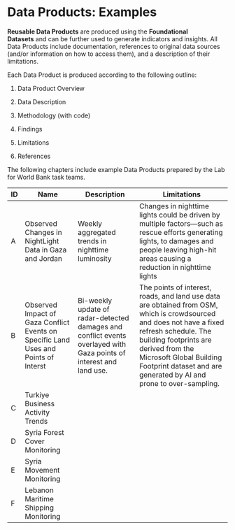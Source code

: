 # Data Products: Examples

**Reusable Data Products** are produced using the **Foundational Datasets** and can be further used to generate indicators and insights. All Data Products include documentation, references to original data sources (and/or information on how to access them), and a description of their limitations.

Each Data Product is produced according to the following outline:

1. Data Product Overview

2. Data Description

3. Methodology (with code)

4. Findings

5. Limitations

6. References

The following chapters include example Data Products prepared by the Lab for World Bank task teams.

| ID   | Name                                                         | Description                                                  | Limitations                                                  |
| ---- | ------------------------------------------------------------ | ------------------------------------------------------------ | ------------------------------------------------------------ |
| A    | Observed Changes in NightLight Data in Gaza and Jordan       | Weekly aggregated trends in nighttime luminosity             | Changes in nighttime lights could be driven by multiple factors—such as rescue efforts generating lights, to damages and people leaving high-hit areas causing a reduction in nighttime lights |
| B    | Observed Impact of Gaza Conflict Events on Specific Land Uses and Points of Interst | Bi-weekly update of radar-detected damages and conflict events overlayed with Gaza points of interest and land use. | The points of interest, roads, and land use data are obtained from OSM, which is crowdsourced and does not have a fixed refresh schedule. The building footprints are derived from the Microsoft Global Building Footprint dataset and are generated by AI and prone to over-sampling. |
| C    | Turkiye Business Activity Trends                             |                                                              |                                                              |
| D    | Syria Forest Cover Monitoring                                |                                                              |                                                              |
| E    | Syria Movement Monitoring                                    |                                                              |                                                              |
| F    | Lebanon Maritime Shipping Monitoring                         |                                                              |                                                              |
